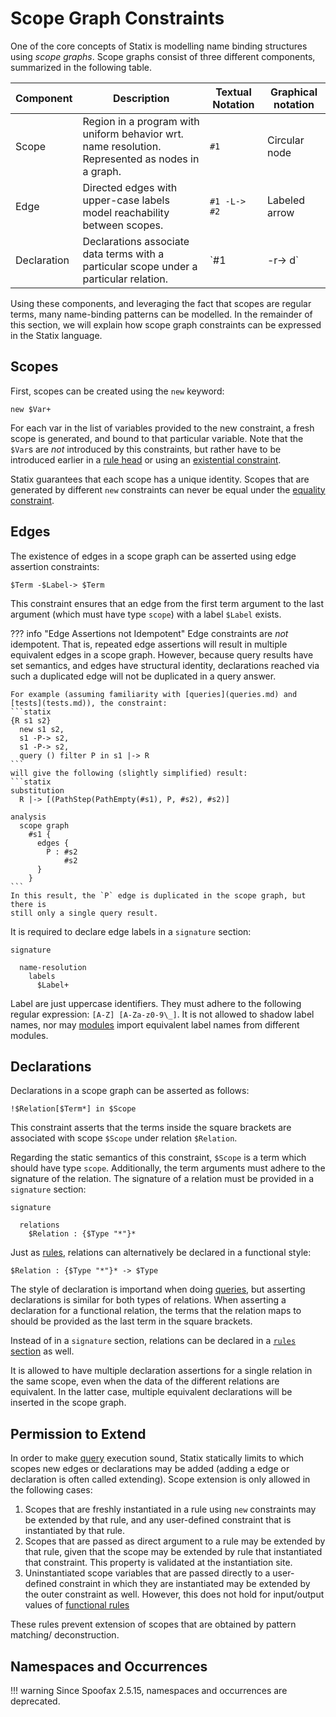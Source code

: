 # Scope Graph Constraints

One of the core concepts of Statix is modelling name binding structures using
_scope graphs_. Scope graphs consist of three different components, summarized
in the following table.

| Component   | Description                                                                                      | Textual Notation | Graphical notation  |
| ----------- | ------------------------------------------------------------------------------------------------ | ---------------- | ------------------- |
| Scope       | Region in a program with uniform behavior wrt. name resolution. Represented as nodes in a graph. | `#1`             | Circular node       |
| Edge        | Directed edges with upper-case labels model reachability between scopes.                         | `#1 -L-> #2`     | Labeled arrow       |
| Declaration | Declarations associate data terms with a particular scope under a particular relation.           | `#1 |-r-> d`     | Labeled block arrow |

Using these components, and leveraging the fact that scopes are regular terms,
many name-binding patterns can be modelled. In the remainder of this section,
we will explain how scope graph constraints can be expressed in the Statix language.


## Scopes

First, scopes can be created using the `new` keyword:

```statix
new $Var+
```

For each var in the list of variables provided to the new constraint, a fresh
scope is generated, and bound to that particular variable. Note that the `$Var`s
are _not_ introduced by this constraints, but rather have to be introduced earlier
in a [rule head](rules.md#rule-definitions) or using an
[existential constraint](basic-constraints.md#exists).

Statix guarantees that each scope has a unique identity. Scopes that are
generated by different `new` constraints can never be equal under the
[equality constraint](basic-constraints.md#equality).


## Edges

The existence of edges in a scope graph can be asserted using edge assertion constraints:

```statix
$Term -$Label-> $Term
```

This constraint ensures that an edge from the first term argument to the last
argument (which must have type `scope`) with a label `$Label` exists.

??? info "Edge Assertions not Idempotent"
    Edge constraints are _not_ idempotent. That is, repeated edge assertions will
    result in multiple equivalent edges in a scope graph. However, because query
    results have set semantics, and edges have structural identity, declarations
    reached via such a duplicated edge will not be duplicated in a query answer.

    For example (assuming familiarity with [queries](queries.md) and
    [tests](tests.md)), the constraint:
    ```statix
    {R s1 s2}
      new s1 s2,
      s1 -P-> s2,
      s1 -P-> s2,
      query () filter P in s1 |-> R
    ```
    will give the following (slightly simplified) result:
    ```statix
    substitution
      R |-> [(PathStep(PathEmpty(#s1), P, #s2), #s2)]

    analysis
      scope graph
        #s1 {
          edges {
            P : #s2
                #s2
          }
        }
    ```
    In this result, the `P` edge is duplicated in the scope graph, but there is
    still only a single query result.

It is required to declare edge labels in a `signature` section:

```statix
signature

  name-resolution
    labels
      $Label+
```

Label are just uppercase identifiers. They must adhere to the following regular
expression: `[A-Z] [A-Za-z0-9\_]`. It is not allowed to shadow label names, nor
may [modules](modules.md) import equivalent label names from different modules.


## Declarations

Declarations in a scope graph can be asserted as follows:

```statix
!$Relation[$Term*] in $Scope
```

This constraint asserts that the terms inside the square brackets are
associated with scope `$Scope` under relation `$Relation`.

Regarding the static semantics of this constraint, `$Scope` is a term which
should have type `scope`. Additionally, the term arguments must adhere to the
signature of the relation. The signature of a relation must be provided in
a `signature` section:

```statix
signature

  relations
    $Relation : {$Type "*"}*
```

Just as [rules](rules.md#functional-rules), relations can alternatively be
declared in a functional style:

```statix
$Relation : {$Type "*"}* -> $Type
```

The style of declaration is importand when doing [queries](queries.md), but
asserting declarations is similar for both types of relations. When asserting
a declaration for a functional relation, the terms that the relation maps to
should be provided as the last term in the square brackets.

Instead of in a `signature` section, relations can be declared in a
[`rules` section](rules.md#injections-of-namespaces-and-relations) as well.

It is allowed to have multiple declaration assertions for a single relation in
the same scope, even when the data of the different relations are equivalent. In
the latter case, multiple equivalent declarations will be inserted in the scope
graph.


## Permission to Extend

In order to make [query](queries.md) execution sound, Statix statically limits
to which scopes new edges or declarations may be added (adding a edge or
declaration is often called extending). Scope extension is only allowed in the
following cases:

1. Scopes that are freshly instantiated in a rule using `new` constraints may be
   extended by that rule, and any user-defined constraint that is instantiated
   by that rule.
2. Scopes that are passed as direct argument to a rule may be extended by that
   rule, given that the scope may be extended by rule that instantiated that
   constraint. This property is validated at the instantiation site.
3. Uninstantiated scope variables that are passed directly to a user-defined
   constraint in which they are instantiated may be extended by the outer
   constraint as well. However, this does not hold for input/output values of
   [functional rules](rules.md#functional-rules)

These rules prevent extension of scopes that are obtained by pattern matching/
deconstruction.


## Namespaces and Occurrences

!!! warning
    Since Spoofax 2.5.15, namespaces and occurrences are deprecated.
